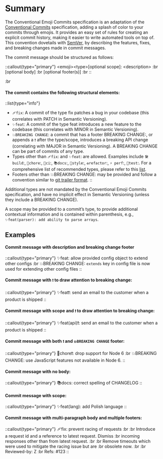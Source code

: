 # Summary

The Conventional Emoji Commits specification is an adaptation of the [Conventional Commits](https://www.conventionalcommits.org/en/v1.0.0/) specification, adding a splash of color to your commits through emojis. It provides an easy set of rules for creating an explicit commit history, making it easier to write automated tools on top of. This convention dovetails with [SemVer](http://semver.org/), by describing the features, fixes, and breaking changes made in commit messages.

The commit message should be structured as follows:

::callout{type="primary"}
\<emoji>\<type>\[optional scope]: \<description> :br
\[optional body] :br
\[optional footer(s)] :br
::

:br
#### The commit contains the following structural elements:

::list{type="info"}
- `🩹fix`: A commit of the type fix patches a bug in your codebase (this correlates with PATCH in Semantic Versioning).
- `✨feat`: A commit of the type feat introduces a new feature to the codebase (this correlates with MINOR in Semantic Versioning).
- `💥BREAKING CHANGE`: a commit that has a footer BREAKING CHANGE:, or appends a `❗` after the type/scope, introduces a breaking API change (correlating with MAJOR in Semantic Versioning). A BREAKING CHANGE can be part of commits of any type.
- Types other than `🩹fix`: and `✨feat`: are allowed. Examples include `🛠️build`:, `🧹chore`:, `🤖ci`:, `📚docs`:, `🎨style`:, `♻️refactor`:, `⚡️ perf`:, `🧪test`:. For a comprehensive list of recommended types, please refer to this [list](/list/list).
- Footers other than 💥BREAKING CHANGE: <description> may be provided and follow a convention similar to [git trailer format](https://git-scm.com/docs/git-interpret-trailers).
::

Additional types are not mandated by the Conventional Emoji Commits specification, and have no implicit effect in Semantic Versioning (unless they include a BREAKING CHANGE).

A scope may be provided to a commit’s type, to provide additional contextual information and is contained within parenthesis, e.g., `✨feat(parser): add ability to parse arrays`.

## Examples

#### Commit message with description and breaking change footer

::callout{type="primary"}
✨feat: allow provided config object to extend other configs :br
💥BREAKING CHANGE: `extends` key in config file is now used for extending other config files
::
   
#### Commit message with `❗` to draw attention to breaking change:

::callout{type="primary"}
✨feat❗: send an email to the customer when a product is shipped
::

#### Commit message with scope and `❗` to draw attention to breaking change:

::callout{type="primary"}
✨feat(api)❗: send an email to the customer when a product is shipped
::

#### Commit message with both `❗` and `💥BREAKING CHANGE` footer:
::callout{type="primary"}
🧹chore❗: drop support for Node 6 :br
💥BREAKING CHANGE: use JavaScript features not available in Node 6.
::

#### Commit message with no body:
::callout{type="primary"}
📚docs: correct spelling of CHANGELOG
::

#### Commit message with scope:
::callout{type="primary"}
✨feat(lang): add Polish language
::

#### Commit message with multi-paragraph body and multiple footers:
::callout{type="primary"}
🩹fix: prevent racing of requests :br
:br
Introduce a request id and a reference to latest request. Dismiss :br
incoming responses other than from latest request. :br
:br
Remove timeouts which were used to mitigate the racing issue but are :br
obsolete now. :br 
:br
Reviewed-by: Z :br
Refs: #123
::
